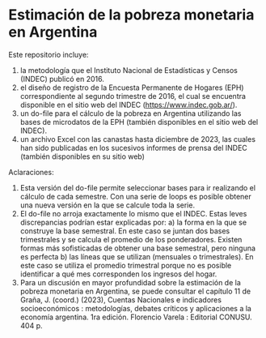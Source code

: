 # Estimación de la pobreza monetaria en Argentina
Este repositorio incluye:
1. la metodología que el Instituto Nacional de Estadísticas y Censos (INDEC) publicó en 2016.
2. el diseño de registro de la Encuesta Permanente de Hogares (EPH) correspondiente al segundo trimestre de 2016, el cual se encuentra disponible en el sitio web del INDEC (https://www.indec.gob.ar/).
3. un do-file para el cálculo de la pobreza en Argentina utilizando las bases de microdatos de la EPH (también disponibles en el sitio web del INDEC).
4. un archivo Excel con las canastas hasta diciembre de 2023, las cuales han sido publicadas en los sucesivos informes de prensa del INDEC (también disponibles en su sitio web)

Aclaraciones:
1. Esta versión del do-file permite seleccionar bases para ir realizando el cálculo de cada semestre. Con una serie de loops es posible obtener una nueva versión en la que se calcule toda la serie.
2. El do-file no arroja exactamente lo mismo que el INDEC. Estas leves discrepancias podrían estar explicadas por: 
a) la forma en la que se construye la base semestral. En este caso se juntan dos bases trimestrales y se calcula el promedio de los ponderadores. Existen formas más sofisticadas de obtener una base semestral, pero ninguna es perfecta
b) las líneas que se utilizan (mensuales o trimestrales). En este caso se utiliza el promedio trimestral porque no es posible identificar a qué mes corresponden los ingresos del hogar. 
3. Para un discusión en mayor profundidad sobre la estimación de la pobreza monetaria en Argentina, se puede consultar el capítulo 11 de Graña, J. (coord.) (2023), Cuentas Nacionales e indicadores socioeconómicos : metodologías, debates críticos y aplicaciones a la economía argentina. 1ra edición. Florencio Varela : Editorial CONUSU. 404 p.
